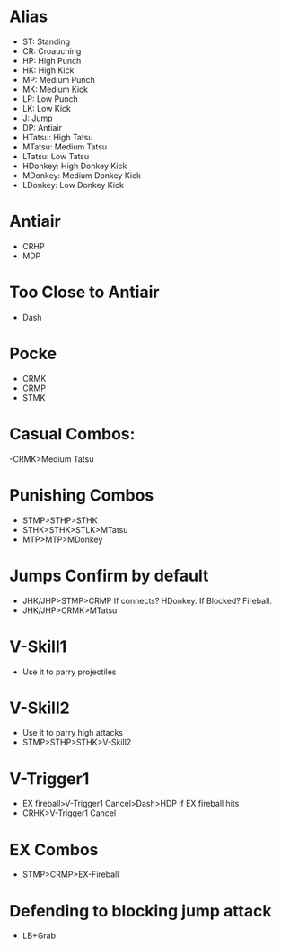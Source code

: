 # Alias
- ST: Standing
- CR: Croauching
- HP: High Punch
- HK: High Kick
- MP: Medium Punch
- MK: Medium Kick
- LP: Low Punch
- LK: Low Kick
- J: Jump
- DP: Antiair
- HTatsu: High Tatsu
- MTatsu: Medium Tatsu
- LTatsu: Low Tatsu
- HDonkey: High Donkey Kick
- MDonkey: Medium Donkey Kick
- LDonkey: Low Donkey Kick
 
# Antiair
- CRHP
- MDP

# Too Close to Antiair
- Dash

# Pocke
- CRMK
- CRMP
- STMK

# Casual Combos:
-CRMK\>Medium Tatsu

# Punishing Combos
- STMP\>STHP\>STHK
- STHK\>STHK\>STLK\>MTatsu
- MTP\>MTP\>MDonkey

# Jumps Confirm by default
- JHK/JHP\>STMP\>CRMP
If connects? HDonkey.
If Blocked? Fireball.
- JHK/JHP\>CRMK\>MTatsu

# V-Skill1
- Use it to parry projectiles

# V-Skill2
- Use it to parry high attacks
- STMP\>STHP\>STHK\>V-Skill2

# V-Trigger1
- EX fireball\>V-Trigger1 Cancel\>Dash\>HDP if EX fireball hits
- CRHK\>V-Trigger1 Cancel

# EX Combos
- STMP\>CRMP\>EX-Fireball

# Defending to blocking jump attack
- LB+Grab
